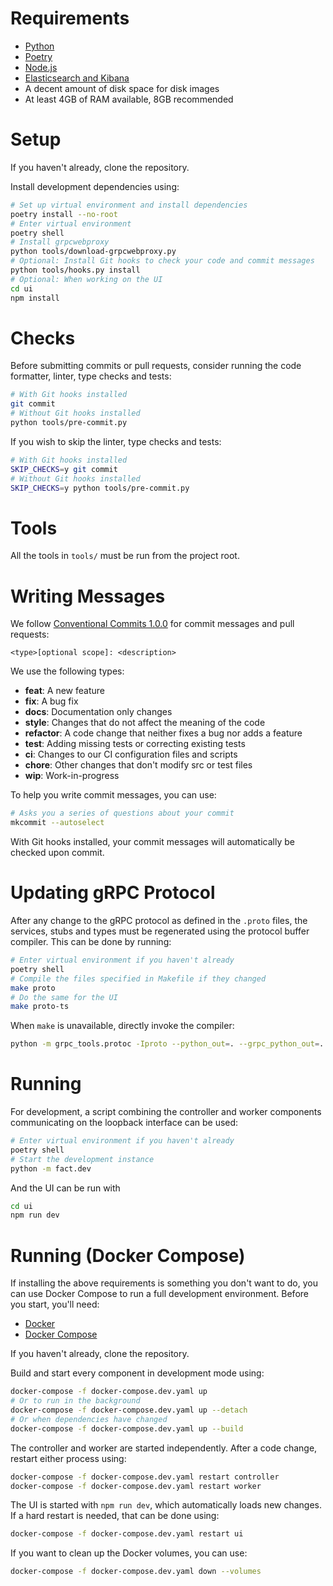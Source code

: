 # Requirements

- [Python](https://www.python.org/downloads/)
- [Poetry](https://python-poetry.org)
- [Node.js](https://nodejs.org)
- [Elasticsearch and Kibana](https://www.elastic.co/start)
- A decent amount of disk space for disk images
- At least 4GB of RAM available, 8GB recommended

# Setup

If you haven't already, clone the repository.

Install development dependencies using:

```sh
# Set up virtual environment and install dependencies
poetry install --no-root
# Enter virtual environment
poetry shell
# Install grpcwebproxy
python tools/download-grpcwebproxy.py
# Optional: Install Git hooks to check your code and commit messages
python tools/hooks.py install
# Optional: When working on the UI
cd ui
npm install
```

# Checks

Before submitting commits or pull requests, consider running the code formatter,
linter, type checks and tests:

```sh
# With Git hooks installed
git commit
# Without Git hooks installed
python tools/pre-commit.py
```

If you wish to skip the linter, type checks and tests:

```sh
# With Git hooks installed
SKIP_CHECKS=y git commit
# Without Git hooks installed
SKIP_CHECKS=y python tools/pre-commit.py
```

# Tools

All the tools in `tools/` must be run from the project root.

# Writing Messages

We follow [Conventional Commits 1.0.0](https://www.conventionalcommits.org/en/v1.0.0/#summary)
for commit messages and pull requests:

```
<type>[optional scope]: <description>
```

We use the following types:

- **feat**: A new feature
- **fix**: A bug fix
- **docs**: Documentation only changes
- **style**: Changes that do not affect the meaning of the code
- **refactor**: A code change that neither fixes a bug nor adds a feature
- **test**: Adding missing tests or correcting existing tests
- **ci**: Changes to our CI configuration files and scripts
- **chore**: Other changes that don't modify src or test files
- **wip**: Work-in-progress

To help you write commit messages, you can use:

```sh
# Asks you a series of questions about your commit
mkcommit --autoselect
```

With Git hooks installed, your commit messages will automatically be checked
upon commit.

# Updating gRPC Protocol

After any change to the gRPC protocol as defined in the `.proto` files, the
services, stubs and types must be regenerated using the protocol buffer compiler.
This can be done by running:

```sh
# Enter virtual environment if you haven't already
poetry shell
# Compile the files specified in Makefile if they changed
make proto
# Do the same for the UI
make proto-ts
```

When `make` is unavailable, directly invoke the compiler:

```sh
python -m grpc_tools.protoc -Iproto --python_out=. --grpc_python_out=. --mypy_out=. --proto_path=proto proto/fact/controller.proto
```

# Running

For development, a script combining the controller and worker components
communicating on the loopback interface can be used:

```sh
# Enter virtual environment if you haven't already
poetry shell
# Start the development instance
python -m fact.dev
```

And the UI can be run with

```sh
cd ui
npm run dev
```

# Running (Docker Compose)

If installing the above requirements is something you don't want to do, you can
use Docker Compose to run a full development environment. Before you start,
you'll need:

- [Docker](https://docs.docker.com/get-docker/)
- [Docker Compose](https://docs.docker.com/compose/install/)

If you haven't already, clone the repository.

Build and start every component in development mode using:

```sh
docker-compose -f docker-compose.dev.yaml up
# Or to run in the background
docker-compose -f docker-compose.dev.yaml up --detach
# Or when dependencies have changed
docker-compose -f docker-compose.dev.yaml up --build
```

The controller and worker are started independently. After a code change,
restart either process using:

```sh
docker-compose -f docker-compose.dev.yaml restart controller
docker-compose -f docker-compose.dev.yaml restart worker
```

The UI is started with `npm run dev`, which automatically loads new changes. If
a hard restart is needed, that can be done using:

```sh
docker-compose -f docker-compose.dev.yaml restart ui
```

If you want to clean up the Docker volumes, you can use:

```sh
docker-compose -f docker-compose.dev.yaml down --volumes
```

<!-- vim: set conceallevel=2 et ts=2 sw=2: -->

